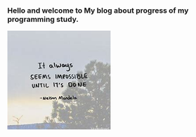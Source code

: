 ### Hello and welcome to My blog about progress of my programming study. 

![Image](images/mandera.jpg)


 
